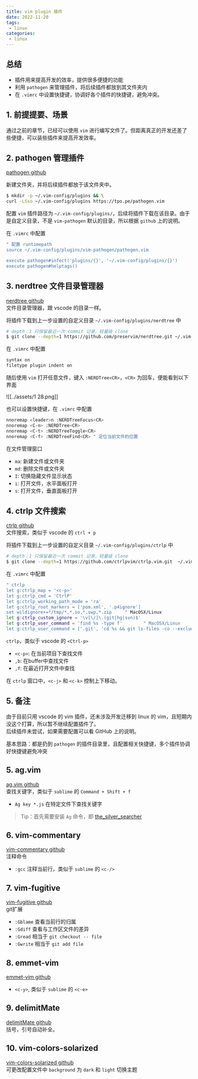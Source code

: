 ```yaml
---
title: vim plugin 插件 
date: 2022-11-20
tags:
 - linux
categories: 
 - linux
---
```



## 总结
- 插件用来提高开发的效率，提供很多便捷的功能
- 利用 `pathogen` 来管理插件，将后续插件都放到其文件夹内
- 在 `.vimrc` 中设置快捷键，协调好各个插件的快捷键，避免冲突。  





<!-- ## 提问
- [x]  -->





## 1. 前提提要、场景

通过之前的章节，已经可以使用 `vim` 进行编写文件了。但距离真正的开发还差了些便捷，可以装些插件来提高开发效率。



## 2. pathogen 管理插件 

[pathogen github](https://github.com/tpope/vim-pathogen)    

新建文件夹，并将后续插件都放于该文件夹中。
```bash
$ mkdir -p ~/.vim-config/plugins && \
curl -LSso ~/.vim-config/plugins https://tpo.pe/pathogen.vim
```

配置 `vim` 插件路径为 `~/.vim-config/plugins/`，后续将插件下载在该目录。由于是自定义目录，不是 `vim-pathogen` 默认的目录，所以根据 `github` 上的说明。

在 `.vimrc` 中配置
```bash
" 配置 runtimepath
source ~/.vim-config/plugins/vim-pathogen/pathogen.vim

execute pathogen#infect('plugins/{}', '~/.vim-config/plugins/{}')
execute pathogen#helptags()
```


## 3. nerdtree 文件目录管理器

[nerdtree github](https://github.com/preservim/nerdtree)    
文件目录管理器，跟 vscode 的目录一样。      

将插件下载到上一步设置的自定义目录 `~/.vim-config/plugins/nerdtree` 中
```bash
# depth：1 只保留最近一次 commit 记录，轻量级 clone
$ git clone --depth=1 https://github.com/preservim/nerdtree.git ~/.vim-config/plugins/nerdtree
```

在 `.vimrc` 中配置
```bash
syntax on
filetype plugin indent on
```

随后使用 `vim` 打开任意文件，键入 `:NERDTree<CR>`，`<CR>` 为回车，便能看到以下界面

![[../assets/1 28.png]]

也可以设置快捷键，在 `.vimrc` 中配置
```bash
nnoremap <leader>n :NERDTreeFocus<CR>
nnoremap <C-n> :NERDTree<CR>
nnoremap <C-t> :NERDTreeToggle<CR>
nnoremap <C-f> :NERDTreeFind<CR> " 定位当前文件的位置
```
在文件管理窗口
- `ma`: 新建文件或文件夹
- `md`: 删除文件或文件夹
- `I`: 切换隐藏文件显示状态
- `i`: 打开文件，水平面板打开
- `s`: 打开文件，垂直面板打开



## 4. ctrlp 文件搜索

[ctrlp github](https://github.com/ctrlpvim/ctrlp.vim)    
文件搜索，类似于 vscode 的 `ctrl + p`


将插件下载到上一步设置的自定义目录 `~/.vim-config/plugins/ctrlp` 中
```bash
# depth：1 只保留最近一次 commit 记录，轻量级 clone
$ git clone --depth=1 https://github.com/ctrlpvim/ctrlp.vim.git  ~/.vim-config/plugins/ctrlp
```


在 `.vimrc` 中配置
```bash
" ctrlp
let g:ctrlp_map = '<c-p>'
let g:ctrlp_cmd = 'CtrlP'
let g:ctrlp_working_path_mode = 'ra'
let g:ctrlp_root_markers = ['pom.xml', '.p4ignore']
set wildignore+=*/tmp/*,*.so,*.swp,*.zip     " MacOSX/Linux
let g:ctrlp_custom_ignore = '\v[\/]\.(git|hg|svn)$'
let g:ctrlp_user_command = 'find %s -type f'        " MacOSX/Linux
let g:ctrlp_user_command = ['.git', 'cd %s && git ls-files -co --exclude-standard']
```
`ctrlp`，类似于 vscode 的 `<Ctrl-p>`
- `<c-p>`: 在当前项目下查找文件
- `,b`: 在buffer中查找文件
- `,f`: 在最近打开文件中查找     

在 `ctrlp` 窗口中，`<c-j>` 和 `<c-k>` 控制上下移动。


## 5. 备注
由于目前只用 vscode 的 vim 插件，还未涉及开发迁移到 linux 的 vim，且短期内没这个打算，所以暂不继续配置插件了。       
后续插件未尝试，如果需要配置可以看 GitHub 上的说明。

基本思路：都是扔到 `pathogen` 的插件目录里，且配置相关快捷键，多个插件协调好快捷键避免冲突


## 5. ag.vim

[ag.vim github](https://github.com/rking/ag.vim)    
查找关键字，类似于 `sublime` 的 `Command + Shift + f`
- `Ag key *.js` 在特定文件下查找关键字
> Tip：首先需要安装 `Ag` 命令，即 [ the_silver_searcher ](https://github.com/ggreer/the_silver_searcher)



## 6. vim-commentary

[vim-commentary github](https://github.com/tpope/vim-commentary)    
注释命令
- `:gcc` 注释当前行，类似于 `sublime` 的 `<c-/>`

## 7. vim-fugitive

[vim-fugitive github](https://github.com/tpope/vim-fugitive)    
git扩展
- `:Gblame` 查看当前行的归属
- `:Gdiff` 查看与工作区文件的差异
- `:Gread` 相当于 `git checkout -- file`
- `:Gwrite` 相当于 `git add file`


## 8. emmet-vim

[emmet-vim github](https://github.com/tpope/vim-fugitive)    
- `<c-y>`, 类似于 `sublime` 的 `<c-e>`


## 9. delimitMate

[delimitMate github](https://github.com/Raimondi/delimitMate)    
括号，引号自动补全。



## 10. vim-colors-solarized

[vim-colors-solarized github](https://github.com/altercation/vim-colors-solarized)    
可更改配置文件中 `background` 为 `dark` 和 `light` 切换主题

